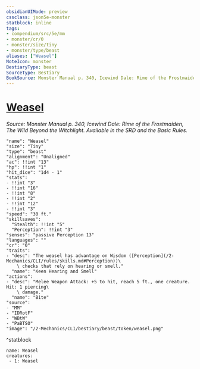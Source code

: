 ```yaml
---
obsidianUIMode: preview
cssclass: json5e-monster
statblock: inline
tags:
- compendium/src/5e/mm
- monster/cr/0
- monster/size/tiny
- monster/type/beast
aliases: ["Weasel"]
NoteIcon: monster
BestiaryType: beast
SourceType: Bestiary
BookSource: Monster Manual p. 340, Icewind Dale: Rime of the Frostmaiden, The Wild Beyond the Witchlight. Available in the SRD and the Basic Rules.
---
```

# [Weasel](2-Mechanics/CLI/bestiary/beast/weasel.md)
*Source: Monster Manual p. 340, Icewind Dale: Rime of the Frostmaiden, The Wild Beyond the Witchlight. Available in the SRD and the Basic Rules.*  

```statblock
"name": "Weasel"
"size": "Tiny"
"type": "beast"
"alignment": "Unaligned"
"ac": !!int "13"
"hp": !!int "1"
"hit_dice": "1d4 - 1"
"stats":
- !!int "3"
- !!int "16"
- !!int "8"
- !!int "2"
- !!int "12"
- !!int "3"
"speed": "30 ft."
"skillsaves":
  "Stealth": !!int "5"
  "Perception": !!int "3"
"senses": "passive Perception 13"
"languages": ""
"cr": "0"
"traits":
- "desc": "The weasel has advantage on Wisdom ([Perception](/2-Mechanics/CLI/rules/skills.md#Perception))\
    \ checks that rely on hearing or smell."
  "name": "Keen Hearing and Smell"
"actions":
- "desc": "Melee Weapon Attack: +5 to hit, reach 5 ft., one creature. Hit: 1 piercing\
    \ damage."
  "name": "Bite"
"source":
- "MM"
- "IDRotF"
- "WBtW"
- "PaBTSO"
"image": "/2-Mechanics/CLI/bestiary/beast/token/weasel.png"
```
^statblock

```encounter-table
name: Weasel
creatures:
 - 1: Weasel
```